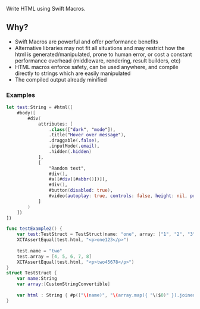 Write HTML using Swift Macros.

## Why?
- Swift Macros are powerful and offer performance benefits
- Alternative libraries may not fit all situations and may restrict how the html is generated/manipulated, prone to human error, or cost a constant performance overhead (middleware, rendering, result builders, etc)
- HTML macros enforce safety, can be used anywhere, and compile directly to strings which are easily manipulated
- The compiled output already minified
### Examples
```swift
let test:String = #html([
    #body([
        #div(
            attributes: [
                .class(["dark", "mode"]),
                .title("Hover over message"),
                .draggable(.false),
                .inputMode(.email),
                .hidden(.hidden)
            ],
            [
                "Random text",
                #div(),
                #a([#div([#abbr()])]),
                #div(),
                #button(disabled: true),
                #video(autoplay: true, controls: false, height: nil, preload: .auto, src: "ezclap", width: 5),
            ]
        )
    ])
])
```
```swift
func testExample2() {
    var test:TestStruct = TestStruct(name: "one", array: ["1", "2", "3"])
    XCTAssertEqual(test.html, "<p>one123</p>")
    
    test.name = "two"
    test.array = [4, 5, 6, 7, 8]
    XCTAssertEqual(test.html, "<p>two45678</p>")
}
struct TestStruct {
    var name:String
    var array:[CustomStringConvertible]
    
    var html : String { #p(["\(name)", "\(array.map({ "\($0)" }).joined())"]) }
}
```
